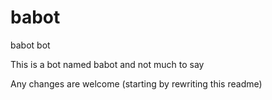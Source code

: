 # babot
babot bot

This is a bot named babot and not much to say

Any changes are welcome (starting by rewriting this readme)
